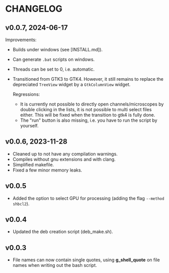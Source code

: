 # CHANGELOG

## v0.0.7, 2024-06-17

Improvements:

- Builds under windows (see [INSTALL.md]).
- Can generate `.bat` scripts on windows.
- Threads can be set to 0, i.e. automatic.
- Transitioned from GTK3 to GTK4. However, it still remains to replace the depreciated `TreeView` widget by a
  `GtkColumnView` widget. 
  
  Regressions:
  
  - It is currently not possible to
  directly open channels/microscopes by double clicking in the lists,
  it is not possible to multi select files either. This will be fixed when the transition to gtk4 is fully done.
  - The "run" button is also missing, i.e. you have to run the script by yourself.

## v0.0.6, 2023-11-28
 - Cleaned up to not have any compilation warnings.
 - Compiles without gnu extensions and with clang.
 - Simplified makefile.
 - Fixed a few minor memory leaks.

## v0.0.5
 - Added the option to select GPU for processing (adding the flag `--method shbcl2`).

## v0.0.4
  - Updated the deb creation script (deb_make.sh).

## v0.0.3
   - File names can now contain single quotes, using **g_shell_quote**
   on file names when writing out the bash script.
